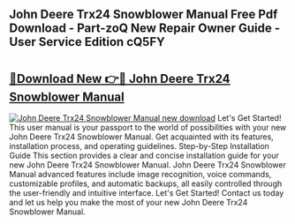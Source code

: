 ## John Deere Trx24 Snowblower Manual Free Pdf Download - Part-zoQ New Repair Owner Guide - User Service Edition cQ5FY

# <h2><a href="http://bc97285.oget.top/?id=John+Deere+Trx24+Snowblower+Manual">🔗Download New 👉🔴 John Deere Trx24 Snowblower Manual</a></h2>

[![John Deere Trx24 Snowblower Manual new download](https://i.imgur.com/5g1atiW.png)](http://bc97285.oget.top/?id=John+Deere+Trx24+Snowblower+Manual)
Let's Get Started! This user manual is your passport to the world of possibilities with your new John Deere Trx24 Snowblower Manual. Get acquainted with its features, installation process, and operating guidelines. Step-by-Step Installation Guide This section provides a clear and concise installation guide for your new John Deere Trx24 Snowblower Manual. John Deere Trx24 Snowblower Manual advanced features include image recognition, voice commands, customizable profiles, and automatic backups, all easily controlled through the user-friendly and intuitive interface. Let's Get Started! Contact us today and let us help you make the most of your new John Deere Trx24 Snowblower Manual.
